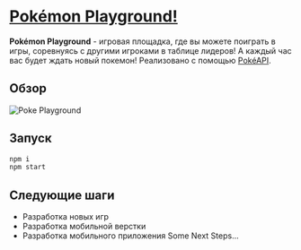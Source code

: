 # <a href='https://pokemon-playground.herokuapp.com/'>Pokémon Playground!</a>

**Pokémon Playground** - игровая площадка, где вы можете поиграть в игры, соревнуясь с другими игроками в таблице лидеров! А каждый час вас будет ждать новый покемон!
Реализовано с помощью <a href="https://pokeapi.co/">PokéAPI</a>.

## Обзор
![Poke Playground](https://github.com/re-mark/pokemon-playground/blob/master/readme-assets/poke.gif)

## Запуск
```js
npm i 
npm start
```

## Следующие шаги
* Разработка новых игр
* Разработка мобильной верстки
* Разработка мобильного приложения
Some Next Steps...
